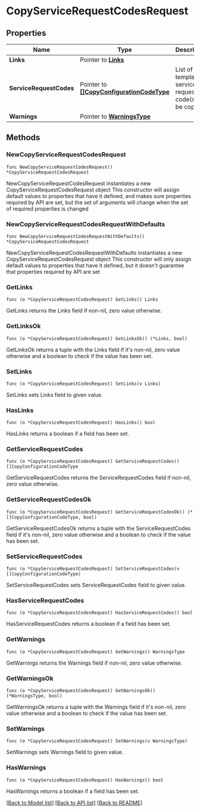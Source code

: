 # CopyServiceRequestCodesRequest

## Properties

Name | Type | Description | Notes
------------ | ------------- | ------------- | -------------
**Links** | Pointer to [**Links**](Links.md) |  | [optional] 
**ServiceRequestCodes** | Pointer to [**[]CopyConfigurationCodeType**](CopyConfigurationCodeType.md) | List of the template service request code(s) to be copied. | [optional] 
**Warnings** | Pointer to [**WarningsType**](WarningsType.md) |  | [optional] 

## Methods

### NewCopyServiceRequestCodesRequest

`func NewCopyServiceRequestCodesRequest() *CopyServiceRequestCodesRequest`

NewCopyServiceRequestCodesRequest instantiates a new CopyServiceRequestCodesRequest object
This constructor will assign default values to properties that have it defined,
and makes sure properties required by API are set, but the set of arguments
will change when the set of required properties is changed

### NewCopyServiceRequestCodesRequestWithDefaults

`func NewCopyServiceRequestCodesRequestWithDefaults() *CopyServiceRequestCodesRequest`

NewCopyServiceRequestCodesRequestWithDefaults instantiates a new CopyServiceRequestCodesRequest object
This constructor will only assign default values to properties that have it defined,
but it doesn't guarantee that properties required by API are set

### GetLinks

`func (o *CopyServiceRequestCodesRequest) GetLinks() Links`

GetLinks returns the Links field if non-nil, zero value otherwise.

### GetLinksOk

`func (o *CopyServiceRequestCodesRequest) GetLinksOk() (*Links, bool)`

GetLinksOk returns a tuple with the Links field if it's non-nil, zero value otherwise
and a boolean to check if the value has been set.

### SetLinks

`func (o *CopyServiceRequestCodesRequest) SetLinks(v Links)`

SetLinks sets Links field to given value.

### HasLinks

`func (o *CopyServiceRequestCodesRequest) HasLinks() bool`

HasLinks returns a boolean if a field has been set.

### GetServiceRequestCodes

`func (o *CopyServiceRequestCodesRequest) GetServiceRequestCodes() []CopyConfigurationCodeType`

GetServiceRequestCodes returns the ServiceRequestCodes field if non-nil, zero value otherwise.

### GetServiceRequestCodesOk

`func (o *CopyServiceRequestCodesRequest) GetServiceRequestCodesOk() (*[]CopyConfigurationCodeType, bool)`

GetServiceRequestCodesOk returns a tuple with the ServiceRequestCodes field if it's non-nil, zero value otherwise
and a boolean to check if the value has been set.

### SetServiceRequestCodes

`func (o *CopyServiceRequestCodesRequest) SetServiceRequestCodes(v []CopyConfigurationCodeType)`

SetServiceRequestCodes sets ServiceRequestCodes field to given value.

### HasServiceRequestCodes

`func (o *CopyServiceRequestCodesRequest) HasServiceRequestCodes() bool`

HasServiceRequestCodes returns a boolean if a field has been set.

### GetWarnings

`func (o *CopyServiceRequestCodesRequest) GetWarnings() WarningsType`

GetWarnings returns the Warnings field if non-nil, zero value otherwise.

### GetWarningsOk

`func (o *CopyServiceRequestCodesRequest) GetWarningsOk() (*WarningsType, bool)`

GetWarningsOk returns a tuple with the Warnings field if it's non-nil, zero value otherwise
and a boolean to check if the value has been set.

### SetWarnings

`func (o *CopyServiceRequestCodesRequest) SetWarnings(v WarningsType)`

SetWarnings sets Warnings field to given value.

### HasWarnings

`func (o *CopyServiceRequestCodesRequest) HasWarnings() bool`

HasWarnings returns a boolean if a field has been set.


[[Back to Model list]](../README.md#documentation-for-models) [[Back to API list]](../README.md#documentation-for-api-endpoints) [[Back to README]](../README.md)


